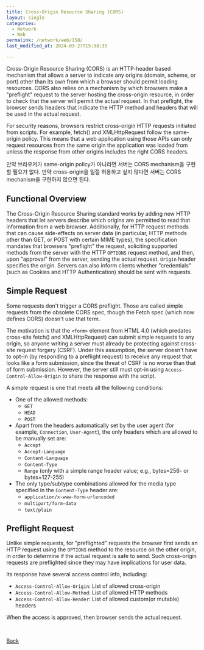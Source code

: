 ```yaml
---
title: Cross-Origin Resource Sharing (CORS)
layout: single
categories:
  - Network
  - Web
permalink: /network/web/158/
last_modified_at: 2024-03-27T15:38:35

---
```


Cross-Origin Resource Sharing (CORS) is an HTTP-header based mechanism that allows a server to indicate any origins (domain, scheme, or port) other than its own from which a browser should permit loading resources.
CORS also relies on a mechanism by which browsers make a "preflight" request to the server hosting the cross-origin resource,
in order to check that the server will permit the actual request.
In that preflight, the browser sends headers that indicate the HTTP method and headers that will be used in the actual request.

For security reasons, browsers restrict cross-origin HTTP requests initiated from scripts.
For example, fetch() and XMLHttpRequest follow the same-origin policy.
This means that a web application using those APIs can only request resources from the same origin the application was loaded from unless the response from other origins includes the right CORS headers.

만약 브라우저가 same-origin policy가 아니라면 서버는 CORS mechanism을 구현할 필요가 없다.
만약 cross-origin을 일절 허용하고 싶지 않다면 서버는 CORS mechanism을 구현하지 않으면 된다.

## Functional Overview

The Cross-Origin Resource Sharing standard works by adding new HTTP headers that let servers describe which origins are permitted to read that information from a web browser.
Additionally, for HTTP request methods that can cause side-effects on server data (in particular, HTTP methods other than GET, or POST with certain MIME types),
the specification mandates that browsers "preflight" the request,
soliciting supported methods from the server with the HTTP `OPTIONS` request method,
and then, upon "approval" from the server, sending the actual request.
`Origin` header specifies the origin.
Servers can also inform clients whether "credentials" (such as Cookies and HTTP Authentication) should be sent with requests.

## Simple Request

Some requests don't trigger a CORS preflight.
Those are called simple requests from the obsolete CORS spec,
though the Fetch spec (which now defines CORS) doesn't use that term.

The motivation is that the `<form>` element from HTML 4.0 (which predates cross-site fetch() and XMLHttpRequest) can submit simple requests to any origin,
so anyone writing a server must already be protecting against cross-site request forgery (CSRF).
Under this assumption, the server doesn't have to opt-in (by responding to a preflight request) to receive any request that looks like a form submission,
since the threat of CSRF is no worse than that of form submission.
However, the server still must opt-in using `Access-Control-Allow-Origin` to share the response with the script.

A simple request is one that meets all the following conditions:

* One of the allowed methods:
    * `GET`
    * `HEAD`
    * `POST`
* Apart from the headers automatically set by the user agent (for example, `Connection`, `User-Agent`), the only headers which are allowed to be manually set are:
    * `Accept`
    * `Accept-Language`
    * `Content-Language`
    * `Content-Type`
    * `Range` (only with a simple range header value; e.g., bytes=256- or bytes=127-255)
* The only type/subtype combinations allowed for the media type specified in the `Content-Type` header are:
    * `application/x-www-form-urlencoded`
    * `multipart/form-data`
    * `text/plain`

## Preflight Request

Unlike simple requests, for "preflighted" requests the browser first sends an HTTP request using the `OPTIONS` method to the resource on the other origin,
in order to determine if the actual request is safe to send.
Such cross-origin requests are preflighted since they may have implications for user data.

Its response have several access control info, including:

* `Access-Control-Allow-Origin`: List of allowed cross-origin
* `Access-Control-Allow-Method`: List of allowed HTTP methods
* `Access-Control-Allow-Header`: List of allowed custom(or mutable) headers

When the access is approved, then browser sends the actual request.

<br>

[Back](/network/web/)